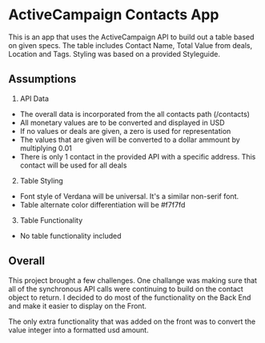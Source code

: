 # ActiveCampaign Contacts App

This is an app that uses the ActiveCampaign API to build out a table based on given specs. The table includes Contact Name, Total Value from deals, Location and Tags. Styling was based on a provided Styleguide.

## Assumptions

1. API Data

- The overall data is incorporated from the all contacts path (/contacts)
- All monetary values are to be converted and displayed in USD
- If no values or deals are given, a zero is used for representation
- The values that are given will be converted to a dollar ammount by multiplying 0.01
- There is only 1 contact in the provided API with a specific address. This contact will be used for all deals

2. Table Styling

- Font style of Verdana will be universal. It's a similar non-serif font.
- Table alternate color differentiation will be #f7f7fd

3. Table Functionality

- No table functionality included

## Overall

This project brought a few challenges. One challange was making sure that all of the synchronous API calls were continuing to build on the contact object to return. I decided to do most of the functionality on the Back End and make it easier to display on the Front.

The only extra functionality that was added on the front was to convert the value integer into a formatted usd amount.
